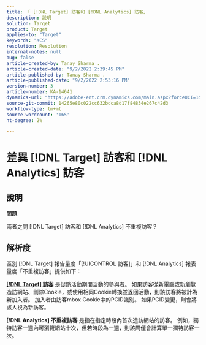 ```yaml
---
title: 「 [!DNL Target] 訪客和 [!DNL Analytics] 訪客」
description: 說明
solution: Target
product: Target
applies-to: "Target"
keywords: "KCS"
resolution: Resolution
internal-notes: null
bug: false
article-created-by: Tanay Sharma .
article-created-date: "9/2/2022 2:39:45 PM"
article-published-by: Tanay Sharma .
article-published-date: "9/2/2022 2:53:16 PM"
version-number: 3
article-number: KA-14641
dynamics-url: "https://adobe-ent.crm.dynamics.com/main.aspx?forceUCI=1&pagetype=entityrecord&etn=knowledgearticle&id=d7fa2510-cd2a-ed11-9db1-002248086735"
source-git-commit: 14265e80c022cc632bdca8d17f84834e267c42d3
workflow-type: tm+mt
source-wordcount: '165'
ht-degree: 2%

---
```


# 差異 [!DNL Target] 訪客和 [!DNL Analytics] 訪客

## 說明


<b>問題</b>

兩者之間 [!DNL Target] 訪客和 [!DNL Analytics] 不重複訪客？


## 解析度


區別 [!DNL Target] 報告量度「[!UICONTROL 訪客]」和 [!DNL Analytics] 報表量度「不重複訪客」提供如下：

<u><b>[!DNL Target] 訪客</b></u> 是促銷活動期間活動的參與者。 如果訪客從新電腦或新瀏覽造訪網站、刪除Cookie，或使用相同Cookie轉換並返回活動，則該訪客將被計為新加入者。 加入者由訪客mbox Cookie中的PCID識別。 如果PCID變更，則會將該人視為新訪客。

<b>[!DNL Analytics] 不重複訪客</b> 是指在指定時段內首次造訪網站的訪客。 例如，獨特訪客一週內可瀏覽網站十次，但若時段為一週，則該周僅會計算單一獨特訪客一次。




